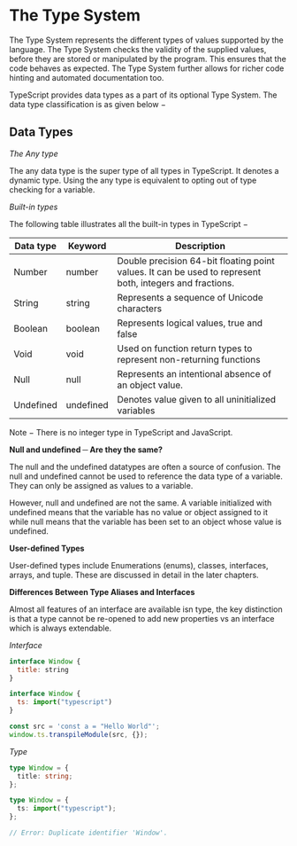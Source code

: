 # The Type System

The Type System represents the different types of values supported by the language. The Type System checks the validity of the supplied values, before they are stored or manipulated by the program. This ensures that the code behaves as expected. The Type System further allows for richer code hinting and automated documentation too.

TypeScript provides data types as a part of its optional Type System. The data type classification is as given below −

## Data Types

_The Any type_

The any data type is the super type of all types in TypeScript. It denotes a dynamic type. Using the any type is equivalent to opting out of type checking for a variable.

_Built-in types_

The following table illustrates all the built-in types in TypeScript −

| Data type | Keyword   | Description                                                                                              |
| --------- | --------- | -------------------------------------------------------------------------------------------------------- |
| Number    | number    | Double precision 64-bit floating point values. It can be used to represent both, integers and fractions. |
| String    | string    | Represents a sequence of Unicode characters                                                              |
| Boolean   | boolean   | Represents logical values, true and false                                                                |
| Void      | void      | Used on function return types to represent non-returning functions                                       |
| Null      | null      | Represents an intentional absence of an object value.                                                    |
| Undefined | undefined | Denotes value given to all uninitialized variables                                                       |

Note − There is no integer type in TypeScript and JavaScript.

**Null and undefined ─ Are they the same?**

The null and the undefined datatypes are often a source of confusion. The null and undefined cannot be used to reference the data type of a variable. They can only be assigned as values to a variable.

However, null and undefined are not the same. A variable initialized with undefined means that the variable has no value or object assigned to it while null means that the variable has been set to an object whose value is undefined.

**User-defined Types**

User-defined types include Enumerations (enums), classes, interfaces, arrays, and tuple. These are discussed in detail in the later chapters.

**Differences Between Type Aliases and Interfaces**

Almost all features of an interface are available isn type, the key distinction is that a type cannot be re-opened to add new properties vs an interface which is always extendable.

_Interface_

```js
interface Window {
  title: string
}

interface Window {
  ts: import("typescript")
}

const src = 'const a = "Hello World"';
window.ts.transpileModule(src, {});
```

_Type_

```ts
type Window = {
  title: string;
};

type Window = {
  ts: import("typescript");
};

// Error: Duplicate identifier 'Window'.
```
